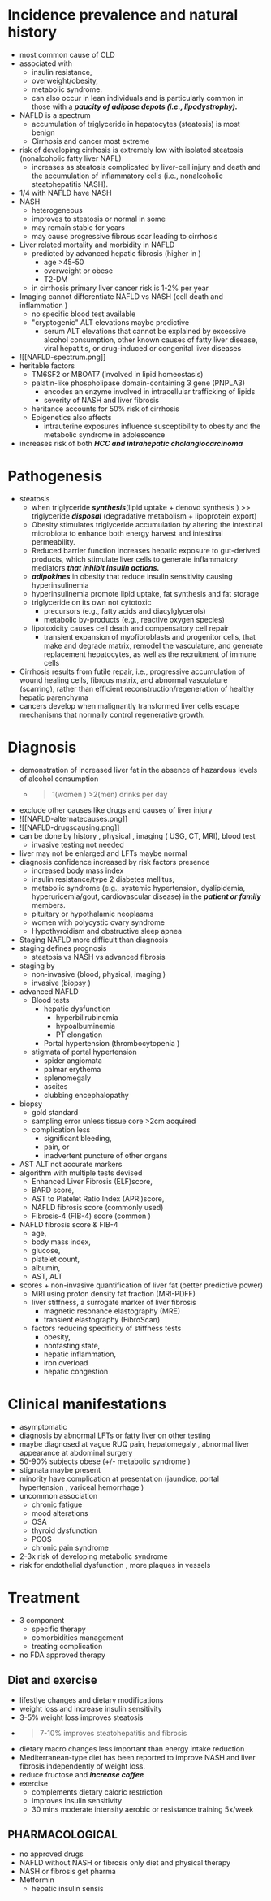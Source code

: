 # Incidence prevalence and natural history 
* most common cause of CLD 
* associated with
	* insulin resistance, 
	* overweight/obesity, 
	* metabolic syndrome. 
	* can also occur in lean individuals and is particularly common in those with a ***paucity of adipose depots (i.e., lipodystrophy).***
* NAFLD is a spectrum 
	* accumulation of triglyceride in hepatocytes (steatosis) is most benign 
	* Cirrhosis and cancer most extreme 
* risk of developing cirrhosis is extremely low  with isolated steatosis (nonalcoholic fatty liver NAFL)
	* increases as steatosis complicated by liver-cell injury and death and the accumulation of inflammatory cells (i.e., nonalcoholic steatohepatitis NASH).
* 1/4 with NAFLD have NASH 
* NASH 
	* heterogeneous 
	* improves to steatosis or normal in some 
	* may remain stable for years 
	* may cause progressive fibrous scar leading to cirrhosis 
* Liver related mortality and morbidity in NAFLD
	* predicted by advanced hepatic fibrosis (higher in )
		* age >45-50
		* overweight or obese 
		* T2-DM 
	* in cirrhosis primary liver cancer risk is 1-2% per year 
* Imaging cannot differentiate NAFLD vs NASH (cell death and inflammation )
	* no specific blood test available 
	* "cryptogenic" ALT elevations maybe predictive 
		* serum ALT elevations that cannot be explained by excessive alcohol consumption, other known causes of fatty liver disease, viral hepatitis, or drug-induced or congenital liver diseases
* ![[NAFLD-spectrum.png]]
* heritable factors 
	* TM6SF2 or MBOAT7 (involved in lipid homeostasis)
	* palatin-like phospholipase domain-containing 3 gene (PNPLA3)
		* encodes an enzyme involved in intracellular trafficking of lipids
		* severity of NASH and liver fibrosis 
	* heritance accounts for 50% risk of cirrhosis 
	* Epigenetics also affects 
		* intrauterine exposures influence susceptibility to obesity and the metabolic syndrome in adolescence
* increases risk of both ***HCC and intrahepatic cholangiocarcinoma***
# Pathogenesis 
* steatosis 
	* when triglyceride ***synthesis***(lipid uptake + denovo synthesis ) >> triglyceride ***disposal*** (degradative metabolism + lipoprotein export)
	* Obesity stimulates triglyceride accumulation by altering the intestinal microbiota to enhance both energy harvest and intestinal permeability.
	* Reduced barrier function increases hepatic exposure to gut-derived products, which stimulate liver cells to generate inflammatory mediators ***that inhibit insulin actions.***
	* ***adipokines*** in obesity that reduce insulin sensitivity causing hyperinsulinemia 
	* hyperinsulinemia promote lipid uptake, fat synthesis and fat storage 
	* triglyceride on its own not cytotoxic 
		* precursors (e.g., fatty acids and diacylglycerols) 
		* metabolic by-products (e.g., reactive oxygen species)
	* lipotoxicity causes cell death and compensatory cell repair 
		* transient expansion of myofibroblasts and progenitor cells, that make and degrade matrix, remodel the vasculature, and generate replacement hepatocytes, as well as the recruitment of immune cells
* Cirrhosis results from futile repair, i.e., progressive accumulation of wound healing cells, fibrous matrix, and abnormal vasculature (scarring), rather than efficient reconstruction/regeneration of healthy hepatic parenchyma
* cancers develop when malignantly transformed liver cells escape mechanisms that normally control regenerative growth.
# Diagnosis 
* demonstration of increased liver fat in the absence of hazardous levels of alcohol consumption 
	* >1(women ) >2(men) drinks per day 
* exclude other causes like drugs and causes of liver injury 
* ![[NAFLD-alternatecauses.png]]
* ![[NAFLD-drugscausing.png]]
* can be done by history , physical , imaging ( USG, CT, MRI), blood test 
	* invasive testing not needed 
* liver may not be enlarged and LFTs maybe normal 
* diagnosis confidence increased by risk factors presence 
	* increased body mass index 
	* insulin resistance/type 2 diabetes mellitus,
	* metabolic syndrome (e.g., systemic hypertension, dyslipidemia, hyperuricemia/gout, cardiovascular disease) in the ***patient or family*** members. 
	* pituitary or hypothalamic neoplasms 
	* women with polycystic ovary syndrome 
	* Hypothyroidism and obstructive sleep apnea
* Staging NAFLD more difficult than diagnosis 
* staging defines prognosis 
	* steatosis vs NASH vs advanced fibrosis 
* staging by 
	* non-invasive (blood, physical, imaging )
	* invasive (biopsy )
* advanced NAFLD 
	* Blood tests 
		* hepatic dysfunction 
			* hyperbilirubinemia 
			* hypoalbuminemia 
			* PT elongation 
		* Portal hypertension (thrombocytopenia )
	* stigmata of portal hypertension 
		* spider angiomata 
		* palmar erythema 
		* splenomegaly 
		* ascites 
		* clubbing encephalopathy 
* biopsy
	* gold standard 
	* sampling error unless tissue core >2cm acquired
	* complication less 
		* significant bleeding, 
		* pain, or 
		* inadvertent puncture of other organs
* AST ALT not accurate markers 
* algorithm with multiple tests devised 
	* Enhanced Liver Fibrosis (ELF)score, 
	* BARD score,
	* AST to Platelet Ratio Index (APRI)score,
	* NAFLD fibrosis score (commonly used)
	* Fibrosis-4 (FIB-4) score (common )
* NAFLD fibrosis score & FIB-4 
	* age,
	* body mass index,
	* glucose, 
	* platelet count,
	* albumin, 
	* AST, ALT 
* scores + non-invasive quantification of liver fat (better predictive power)
	* MRI using proton density fat fraction (MRI-PDFF)
	* liver stiffness, a surrogate marker of liver fibrosis 
		* magnetic resonance elastography (MRE)
		* transient elastography (FibroScan)
	* factors reducing specificity of stiffness tests 
		* obesity, 
		* nonfasting state, 
		* hepatic inflammation, 
		* iron overload
		* hepatic congestion
# Clinical manifestations 
* asymptomatic 
* diagnosis by abnormal LFTs or fatty liver on other testing 
* maybe diagnosed at vague RUQ pain, hepatomegaly , abnormal liver appearance at abdominal surgery 
* 50-90% subjects obese (+/- metabolic syndrome )
* stigmata maybe present 
* minority have complication at presentation (jaundice, portal hypertension , variceal hemorrhage )
* uncommon association 
	* chronic fatigue 
	* mood alterations 
	* OSA 
	* thyroid dysfunction 
	* PCOS 
	* chronic pain syndrome 
* 2-3x risk of developing metabolic syndrome 
* risk for endothelial dysfunction , more plaques in vessels 

# Treatment 
* 3 component 
	* specific therapy 
	* comorbidities management 
	* treating complication 
* no FDA approved therapy 
## Diet and exercise 
* lifestlye changes and dietary modifications 
* weight loss and increase insulin sensitivity 
* 3-5% weight loss improves steatosis 
* >7-10% improves steatohepatitis and fibrosis 
* dietary macro changes less important than energy intake reduction 
* Mediterranean-type diet has been reported to improve NASH and liver fibrosis independently of weight loss.
* reduce fructose and ***increase coffee***
* exercise 
	* complements dietary caloric restriction
	* improves insulin sensitivity 
	* 30 mins moderate intensity aerobic or resistance training 5x/week 
## PHARMACOLOGICAL 
* no approved drugs 
* NAFLD without NASH or fibrosis only diet and physical therapy 
* NASH or fibrosis get pharma 
* Metformin 
	* hepatic insulin sensis